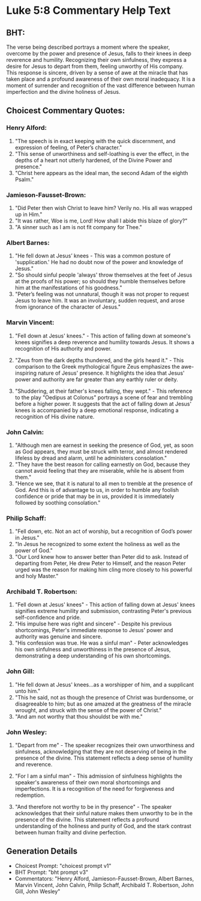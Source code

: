 # Luke 5:8 Commentary Help Text

## BHT:
The verse being described portrays a moment where the speaker, overcome by the power and presence of Jesus, falls to their knees in deep reverence and humility. Recognizing their own sinfulness, they express a desire for Jesus to depart from them, feeling unworthy of His company. This response is sincere, driven by a sense of awe at the miracle that has taken place and a profound awareness of their own moral inadequacy. It is a moment of surrender and recognition of the vast difference between human imperfection and the divine holiness of Jesus.

## Choicest Commentary Quotes:
### Henry Alford:
1. "The speech is in exact keeping with the quick discernment, and expression of feeling, of Peter’s character."
2. "This sense of unworthiness and self-loathing is ever the effect, in the depths of a heart not utterly hardened, of the Divine Power and presence."
3. "Christ here appears as the ideal man, the second Adam of the eighth Psalm."

### Jamieson-Fausset-Brown:
1. "Did Peter then wish Christ to leave him? Verily no. His all was wrapped up in Him."
2. "It was rather, Woe is me, Lord! How shall I abide this blaze of glory?"
3. "A sinner such as I am is not fit company for Thee."

### Albert Barnes:
1. "He fell down at Jesus’ knees - This was a common posture of 'supplication.' He had no doubt now of the power and knowledge of Jesus."
2. "So should sinful people 'always' throw themselves at the feet of Jesus at the proofs of his power; so should they humble themselves before him at the manifestations of his goodness."
3. "Peter’s feeling was not unnatural, though it was not proper to request Jesus to leave him. It was an involuntary, sudden request, and arose from ignorance of the character of Jesus."

### Marvin Vincent:
1. "Fell down at Jesus' knees." - This action of falling down at someone's knees signifies a deep reverence and humility towards Jesus. It shows a recognition of His authority and power.

2. "Zeus from the dark depths thundered, and the girls heard it." - This comparison to the Greek mythological figure Zeus emphasizes the awe-inspiring nature of Jesus' presence. It highlights the idea that Jesus' power and authority are far greater than any earthly ruler or deity.

3. "Shuddering, at their father's knees falling, they wept." - This reference to the play "Oedipus at Colonus" portrays a scene of fear and trembling before a higher power. It suggests that the act of falling down at Jesus' knees is accompanied by a deep emotional response, indicating a recognition of His divine nature.

### John Calvin:
1. "Although men are earnest in seeking the presence of God, yet, as soon as God appears, they must be struck with terror, and almost rendered lifeless by dread and alarm, until he administers consolation."
2. "They have the best reason for calling earnestly on God, because they cannot avoid feeling that they are miserable, while he is absent from them."
3. "Hence we see, that it is natural to all men to tremble at the presence of God. And this is of advantage to us, in order to humble any foolish confidence or pride that may be in us, provided it is immediately followed by soothing consolation."

### Philip Schaff:
1. "Fell down, etc. Not an act of worship, but a recognition of God’s power in Jesus."
2. "In Jesus he recognized to some extent the holiness as well as the power of God."
3. "Our Lord knew how to answer better than Peter did to ask. Instead of departing from Peter, He drew Peter to Himself, and the reason Peter urged was the reason for making him cling more closely to his powerful and holy Master."

### Archibald T. Robertson:
1. "Fell down at Jesus' knees" - This action of falling down at Jesus' knees signifies extreme humility and submission, contrasting Peter's previous self-confidence and pride.
2. "His impulse here was right and sincere" - Despite his previous shortcomings, Peter's immediate response to Jesus' power and authority was genuine and sincere.
3. "His confession was true. He was a sinful man" - Peter acknowledges his own sinfulness and unworthiness in the presence of Jesus, demonstrating a deep understanding of his own shortcomings.

### John Gill:
1. "He fell down at Jesus' knees...as a worshipper of him, and a supplicant unto him." 
2. "This he said, not as though the presence of Christ was burdensome, or disagreeable to him; but as one amazed at the greatness of the miracle wrought, and struck with the sense of the power of Christ." 
3. "And am not worthy that thou shouldst be with me."

### John Wesley:
1. "Depart from me" - The speaker recognizes their own unworthiness and sinfulness, acknowledging that they are not deserving of being in the presence of the divine. This statement reflects a deep sense of humility and reverence.

2. "For I am a sinful man" - This admission of sinfulness highlights the speaker's awareness of their own moral shortcomings and imperfections. It is a recognition of the need for forgiveness and redemption.

3. "And therefore not worthy to be in thy presence" - The speaker acknowledges that their sinful nature makes them unworthy to be in the presence of the divine. This statement reflects a profound understanding of the holiness and purity of God, and the stark contrast between human frailty and divine perfection.


## Generation Details
- Choicest Prompt: "choicest prompt v1"
- BHT Prompt: "bht prompt v3"
- Commentators: "Henry Alford, Jamieson-Fausset-Brown, Albert Barnes, Marvin Vincent, John Calvin, Philip Schaff, Archibald T. Robertson, John Gill, John Wesley"
